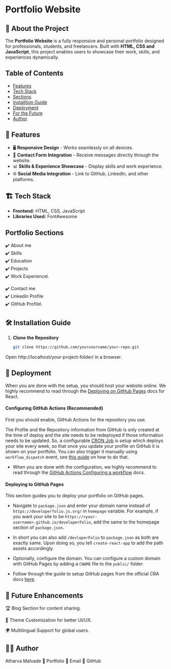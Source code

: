 # Portfolio Website

## 🚀 About the Project
The **Portfolio Website** is a fully responsive and personal portfolio designed for professionals, students, and freelancers. Built with **HTML, CSS and JavaScript**, this project enables users to showcase their work, skills, and experiences dynamically.

## Table of Contents
- [Features](#features)
- [Tech Stack](#tech-stack)
- [Sections](#portfolio-sections)
- [Installtion Guide](#installation-guide)
- [Deployment](#deployment)
- [For the Future](#future-enhancement)
- [Author](#author)

## 🎯 Features
- 🖥️ **Responsive Design** - Works seamlessly on all devices.
- 📧 **Contact Form Integration** - Receive messages directly through the website.
- 📊 **Skills & Experience Showcase** - Display skills and work experience.
- 🌐 **Social Media Integration** - Link to GitHub, LinkedIn, and other platforms.

## 🏗️ Tech Stack
- **Frontend:** HTML, CSS, JavaScript   
- **Libraries Used:** FontAwesome  

## Portfolio Sections
✔️ About me\
✔️ Skills\
✔️ Education\
✔️ Projects\
✔️ Work Experience\
<!-- ✔️ Big Projects\ -->
<!-- ✔️ Achievements And Certifications 🏆\ -->
<!-- ✔️ Blogs\ -->
✔️ Contact me\
✔️ Linkedin Profile\
✔️ GitHub Profile\

## 🛠️ Installation Guide
1. **Clone the Repository**  
   ```sh
   git clone https://github.com/yourusername/your-repo.git

Open http://localhost/your-project-folder/ in a browser.


## 🛫 Deployment
When you are done with the setup, you should host your website online.
We highly recommend to read through the [Deploying on GitHub Pages](https://create-react-app.dev/docs/deployment/#github-pages) docs for React.

#### Configuring GitHub Actions (Recommended)
First you should enable, GitHub Actions for the repository you use.

The Profile and the Repository information from GitHub is only created at the time of deploy and the site needs to be redeployed if those information needs to be updated. So, a configurable [CRON Job](https://docs.github.com/en/actions/reference/events-that-trigger-workflows#scheduled-events) is setup which deploys your site every week, so that once you update your profile on GitHub it is shown on your portfolio. You can also trigger it manually using `workflow_dispatch` event, see [this guide](https://github.blog/changelog/2020-07-06-github-actions-manual-triggers-with-workflow_dispatch) on how to do that.

- When you are done with the configuration, we highly recommend to read through the [GitHub Actions Configuring a workflow](https://docs.github.com/en/actions/configuring-and-managing-workflows/configuring-a-workflow) docs.

#### Deploying to GitHub Pages

This section guides you to deploy your portfolio on GitHub pages.

- Navigate to `package.json` and enter your domain name instead of `https://developerfolio.js.org/` in `homepage` variable. For example, if you want your site to be `https://<your-username>.github.io/developerFolio`, add the same to the homepage section of `package.json`.

- In short you can also add `/devloperFolio` to `package.json` as both are exactly same. Upon doing so, you tell `create-react-app` to add the path assets accordingly.

- Optionally, configure the domain. You can configure a custom domain with GitHub Pages by adding a `CNAME` file to the `public/` folder.

- Follow through the guide to setup GitHub pages from the official CRA docs [here](https://create-react-app.dev/docs/deployment/#github-pages).

## 🎯 Future Enhancements
🏆 Blog Section for content sharing.

🎨 Theme Customization for better UI/UX.

🌍 Multilingual Support for global users.

## 👨‍💻 Author
Atharva Malvade
🔗 Portfolio
📧 Email
📌 GitHub
